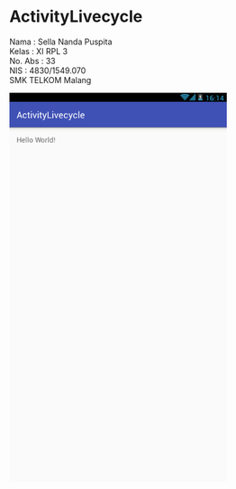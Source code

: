 # ActivityLivecycle
Nama : Sella Nanda Puspita <br>
Kelas : XI RPL 3 <br>
No. Abs : 33 <br>
NIS : 4830/1549.070 <br>
SMK TELKOM Malang <br>

![Screenshot](https://github.com/sellanp/ActivityLivecycle/blob/master/ActivityLivecycle.png)
